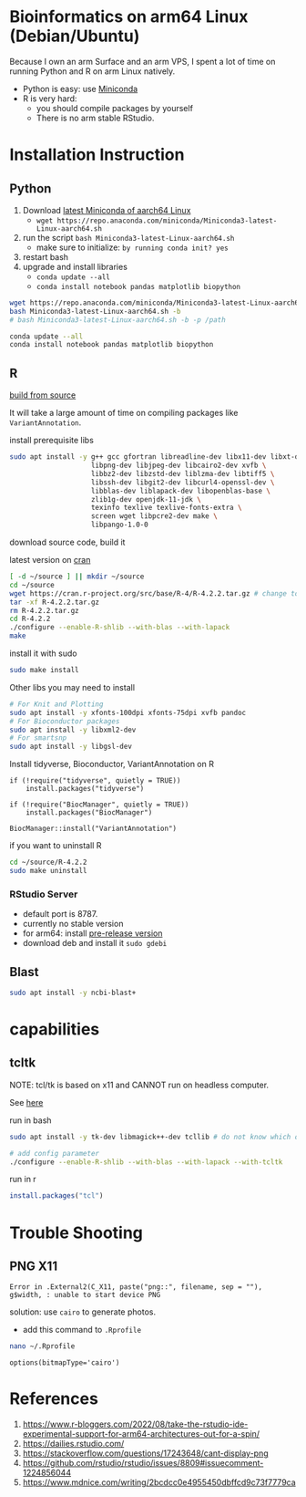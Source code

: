 # Bioinformatics on arm64 Linux (Debian/Ubuntu)

Because I own an arm Surface and an arm VPS, I spent a lot of time on running Python and R on arm Linux natively.

- Python is easy: use [Miniconda](https://docs.conda.io/en/latest/miniconda.html)
- R is very hard:
  - you should compile packages by yourself
  - There is no arm stable RStudio.

# Installation Instruction

## Python

1. Download [latest Miniconda of aarch64 Linux](https://docs.conda.io/en/latest/miniconda.html)
   - `wget https://repo.anaconda.com/miniconda/Miniconda3-latest-Linux-aarch64.sh`
2. run the script `bash Miniconda3-latest-Linux-aarch64.sh`
   - make sure to initialize: `by running conda init? yes`
3. restart bash
4. upgrade and install libraries
   - `conda update --all`
   - `conda install notebook pandas matplotlib biopython`

```bash
wget https://repo.anaconda.com/miniconda/Miniconda3-latest-Linux-aarch64.sh
bash Miniconda3-latest-Linux-aarch64.sh -b
# bash Miniconda3-latest-Linux-aarch64.sh -b -p /path
```

```bash
conda update --all
conda install notebook pandas matplotlib biopython
```

## R

[build from source](https://www.r-bloggers.com/2022/08/take-the-rstudio-ide-experimental-support-for-arm64-architectures-out-for-a-spin/)

It will take a large amount of time on compiling packages like `VariantAnnotation`.

install prerequisite libs

```bash
sudo apt install -y g++ gcc gfortran libreadline-dev libx11-dev libxt-dev \
                    libpng-dev libjpeg-dev libcairo2-dev xvfb \
                    libbz2-dev libzstd-dev liblzma-dev libtiff5 \
                    libssh-dev libgit2-dev libcurl4-openssl-dev \
                    libblas-dev liblapack-dev libopenblas-base \
                    zlib1g-dev openjdk-11-jdk \
                    texinfo texlive texlive-fonts-extra \
                    screen wget libpcre2-dev make \
                    libpango-1.0-0
```

download source code, build it

latest version on [cran](https://cran.r-project.org/)

```bash
[ -d ~/source ] || mkdir ~/source
cd ~/source
wget https://cran.r-project.org/src/base/R-4/R-4.2.2.tar.gz # change to the latest version
tar -xf R-4.2.2.tar.gz
rm R-4.2.2.tar.gz
cd R-4.2.2
./configure --enable-R-shlib --with-blas --with-lapack
make
```

install it with sudo

```bash
sudo make install
```

Other libs you may need to install

```bash
# For Knit and Plotting
sudo apt install -y xfonts-100dpi xfonts-75dpi xvfb pandoc
# For Bioconductor packages
sudo apt install -y libxml2-dev 
# For smartsnp
sudo apt install -y libgsl-dev
```

Install tidyverse, Bioconductor, VariantAnnotation on R

```
if (!require("tidyverse", quietly = TRUE))
    install.packages("tidyverse")

if (!require("BiocManager", quietly = TRUE))
    install.packages("BiocManager")

BiocManager::install("VariantAnnotation")
```

if you want to uninstall R

```bash
cd ~/source/R-4.2.2
sudo make uninstall
```

### RStudio Server

- default port is 8787.
- currently no stable version
- for arm64: install [pre-release version](https://dailies.rstudio.com/)
- download deb and install it `sudo gdebi `

## Blast

```bash
sudo apt install -y ncbi-blast+
```

# capabilities

## tcltk

NOTE: tcl/tk is based on x11 and CANNOT run on headless computer.

See [here](https://community.rstudio.com/t/problem-installing-gwidgets2tcltk/137978)

run in bash

```bash
sudo apt install -y tk-dev libmagick++-dev tcllib # do not know which one is actually needed
```

```bash
# add config parameter
./configure --enable-R-shlib --with-blas --with-lapack --with-tcltk
```

run in r

```r
install.packages("tcl")
```

# Trouble Shooting

## PNG X11

```
Error in .External2(C_X11, paste("png::", filename, sep = ""), g$width, : unable to start device PNG
```

solution: use `cairo` to generate photos.

- add this command to `.Rprofile`

```bash
nano ~/.Rprofile
```

```
options(bitmapType='cairo')
```

# References

1. https://www.r-bloggers.com/2022/08/take-the-rstudio-ide-experimental-support-for-arm64-architectures-out-for-a-spin/
2. https://dailies.rstudio.com/
3. https://stackoverflow.com/questions/17243648/cant-display-png
4. https://github.com/rstudio/rstudio/issues/8809#issuecomment-1224856044
5. https://www.mdnice.com/writing/2bcdcc0e4955450dbffcd9c73f7779ca
